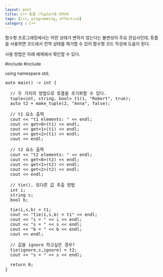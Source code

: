 ```yaml
---
layout: post
title: C++ 튜플 (Tuple)에 대하여
tags: [c++, programming, effective]
category : C++
---
```


함수형 프로그래밍에서는 어떤 상태가 변하지 않는다는 불변성이 주요 관심사인데, 튜플을 사용하면 코드에서 전역 상태를 제거할 수 있어 함수형 코드 작성에 도움이 된다.  

사용 방법은 아래 예제에서 확인할 수 있다.

#include <iostream>
#include <tuple>

using namespace std;

<pre class="prettyprint">
auto main() -&gt; int {

  // 두 가지의 방법으로 튜플을 초기화할 수 있다.
  tuple&lt;int, string, bool&gt; t1(1, &quot;Robert&quot;, true);
  auto t2 = make_tuple(2, &quot;Anna&quot;, false);

  // t1 요소 출력
  cout &lt;&lt; &quot;t1 elements: &quot; &lt;&lt; endl;
  cout &lt;&lt; get&lt;0&gt;(t1) &lt;&lt; endl;
  cout &lt;&lt; get&lt;1&gt;(t1) &lt;&lt; endl;
  cout &lt;&lt; get&lt;2&gt;(t1) &lt;&lt; endl;
  cout &lt;&lt; endl;

  // t2 요소 출력
  cout &lt;&lt; &quot;t2 elements: &quot; &lt;&lt; endl;
  cout &lt;&lt; get&lt;0&gt;(t2) &lt;&lt; endl;
  cout &lt;&lt; get&lt;1&gt;(t2) &lt;&lt; endl;
  cout &lt;&lt; get&lt;2&gt;(t2) &lt;&lt; endl;
  cout &lt;&lt; endl;

  // tie(), 또다른 값 추출 방법
  int i;
  string s;
  bool b;

  tie(i,s,b) = t1;
  cout &lt;&lt; &quot;tie(i,s,b) = t1&quot; &lt;&lt; endl;
  cout &lt;&lt; &quot;i = &quot; &lt;&lt; i &lt;&lt; endl;
  cout &lt;&lt; &quot;s = &quot; &lt;&lt; s &lt;&lt; endl;
  cout &lt;&lt; &quot;b = &quot; &lt;&lt; b &lt;&lt; endl;
  cout &lt;&lt; endl;

  // 값을 ignore 하고싶은 경우?
  tie(ignore,s,ignore) = t2;
  cout &lt;&lt; &quot;s = &quot; &lt;&lt; s &lt;&lt; endl;
  
  return 0;
}
</pre>
